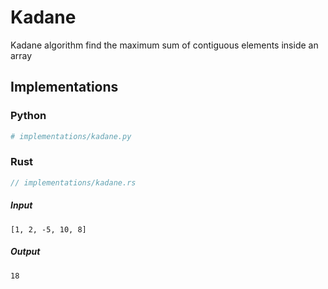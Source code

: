 # Kadane
Kadane algorithm find the maximum sum of contiguous elements inside an array

## Implementations
### Python
```py
# implementations/kadane.py
```

### Rust
```rust
// implementations/kadane.rs
```

##### Input
```
[1, 2, -5, 10, 8]
```

##### Output
```
18
```
